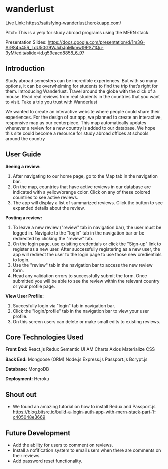 # wanderlust

Live Link: https://satisfying-wanderlust.herokuapp.com/

Pitch: This is a yelp for study abroad programs using the MERN stack.

Presentation Slides: https://docs.google.com/presentation/d/1m3G-Ar9S4n45R_LdU50G9WJxbJpMkmwt9PS71Qu-3yM/edit#slide=id.g59eacd8858_6_97

## Introduction

Study abroad semesters can be incredible experiences. But with so many options, it can be overwhelming for students to find the trip that’s right for them. Introducing Wanderlust. Travel around the globe with the click of a mouse. Read real reviews from real students in the countries that you want to visit. Take a trip you trust with Wanderlust

We wanted to create an interactive website where people could share their experiences. For the design of our app, we planned to create an interactive, responsive map as our centerpiece. This map automatically updates whenever a review for a new country is added to our database. We hope this site could become a resource for study abroad offices at schools around the country

## User Guide
**Seeing a review:**
1. After navigating to our home page, go to the Map tab in the navigation bar.
2. On the map, countries that have active reviews in our database are indicated with a yellow/orange color. Click on any of these colored countries to see active reviews.
3. The app will display a list of summarized reviews. Click the button to see expanded details about the review.

**Posting a review:**
1. To leave a new review ("review" tab in navigation bar), the user must be logged in. Navigate to the "login" tab in the navigation bar or be redirected by clicking the "review" tab.
2. On the login page, use exisiting credentials or click the "Sign-up" link to register as a new user. After successfully registering as a new user, the app will redirect the user to the login page to use those new credientials to login. 
3. Use the "review" tab in the navigation bar to access the new review form.
4. Head any validation errors to successfully submit the form. Once submitted you will be able to see the review within the relevant country or your profile page.

**View User Profile:**
1. Succesfully login via "login" tab in navigation bar.
2. Click the "login/profile" tab in the navigation bar to view your user profile.
3. On this screen users can delete or make small edits to existing reviews.


## Core Technologies Used
**Front End:**
React.js
Redux
Semantic UI
AM Charts
Axios
Materialize CSS

**Back End:**
Mongoose (ORM)
Node.js
Express.js
Passport.js
Bcrypt.js

**Database:**
MongoDB

**Deployment:**
Heroku

## Shout out 
- We found an amazing tutorial on how to install Redux and Passport.js https://blog.bitsrc.io/build-a-login-auth-app-with-mern-stack-part-1-c405048e3669

## Future Development

- Add the ability for users to comment on reviews. 
- Install a nofification system to email users when there are comments on their reviews.
- Add password reset functionality.

